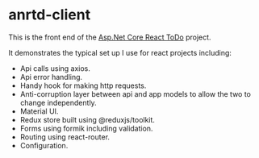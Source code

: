 # anrtd-client
This is the front end of the [Asp.Net Core React ToDo](../README.md) project.

It demonstrates the typical set up I use for react projects including:
- Api calls using axios.
- Api error handling.
- Handy hook for making http requests.
- Anti-corruption layer between api and app models to allow the two to change independently.
- Material UI.
- Redux store built using @reduxjs/toolkit.
- Forms using formik including validation.
- Routing using react-router.
- Configuration.